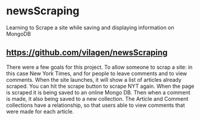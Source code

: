 # newsScraping
Learning to Scrape a site while saving and displaying information on MongoDB

## https://github.com/vilagen/newsScraping

There were a few goals for this project. To allow someone to scrap a site: in this case New York Times, and for people to leave comments and to view comments. When the site launches, it will show a list of articles already scraped. You can hit the scrape button to scrape NYT again. When the page is scraped it is being saved to an online Mongo DB. Then when a comment is made, it also being saved to a new collection. The Article and Comment collections have a relationship, so that users able to view comments that were made for each article.
